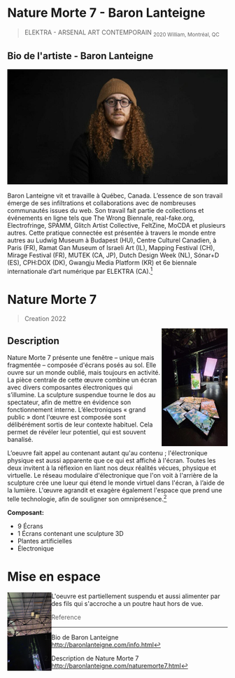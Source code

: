 # Nature Morte 7 - Baron Lanteigne
>ELEKTRA - ARSENAL ART CONTEMPORAIN 
<sub>2020 William, Montréal, QC</sub>

## Bio de l'artiste - Baron Lanteigne
![Baron](https://github.com/S0hda/H23_V13_inspirations_MENG/blob/main/BIAN/Photos/baronlanteigne.jpg)

Baron Lanteigne vit et travaille à Québec, Canada. L’essence de son travail émerge de ses infiltrations et collaborations avec de nombreuses communautés issues du web. Son travail fait partie de collections et événements en ligne tels que The Wrong Biennale, real-fake.org, Electrofringe, SPAMM, Glitch Artist Collective, FeltZine, MoCDA et plusieurs autres. Cette pratique connectée est présentée à travers le monde entre autres au Ludwig Museum à Budapest (HU), Centre Culturel Canadien, à Paris (FR), Ramat Gan Museum of Israeli Art (IL), Mapping Festival (CH), Mirage Festival (FR), MUTEK (CA, JP), Dutch Design Week (NL), Sónar+D (ES), CPH:DOX (DK), Gwangju Media Platform (KR) et 6e biennale internationale d’art numérique par ELEKTRA (CA).[^1]

# Nature Morte 7 
>Creation 2022
<img align="right" width="30%" height="30%" src="https://github.com/S0hda/H23_V13_inspirations_MENG/blob/main/BIAN/Photos/Naturemorte7_grandplan_redi.png">

## Description
Nature Morte 7 présente une fenêtre – unique mais fragmentée – composée d'écrans posés au sol. Elle ouvre sur un monde oublié, mais toujours en activité. La pièce centrale de cette œuvre combine un écran avec divers composantes électroniques qui s’illumine. La sculpture suspendue tourne le dos au spectateur, afin de mettre en évidence son fonctionnement interne. L’électroniques « grand public » dont l'œuvre est composée sont délibérément sortis de leur contexte habituel. Cela permet de révéler leur potentiel, qui est souvent banalisé.

L’oeuvre fait appel au contenant autant qu'au contenu ; l'électronique physique est aussi apparente que ce qui est affiché à l'écran. Toutes les deux invitent à la réflexion en liant nos deux réalités vécues, physique et virtuelle. Le réseau modulaire d'électronique que l'on voit à l'arrière de la sculpture crée une lueur qui étend le monde virtuel dans l'écran, à l’aide de la lumière. L'œuvre agrandit et exagère également l'espace que prend une telle technologie, afin de souligner son omniprésence.[^2]

**Composant:**
- 9 Écrans
- 1 Écrans contenant une sculpture 3D
- Plantes artificielles
- Électronique

# Mise en espace
<img align="left" width="20%" height="20%" src="https://github.com/S0hda/H23_V13_inspirations_MENG/blob/main/BIAN/Photos/Naturemorte7_suspension.png">
L'oeuvre est partiellement suspendu et aussi alimenter par des fils qui s'accroche a un poutre haut hors de vue. 

>Reference
[^1]: Bio de Baron Lanteigne http://baronlanteigne.com/info.html
[^2]: Description de Nature Morte 7 http://baronlanteigne.com/naturemorte7.html
